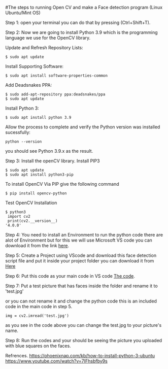 #The steps to running Open CV and make a Face detection program (Linux Ubuntu/Mint OS)


Step 1: open your terminal you can do that by pressing (Ctrl+Shift+T).

Step 2: Now we are going to install Python 3.9 which is the programming language we use for the OpenCV library.

  Update and Refresh Repository Lists:
```
$ sudo apt update
```
  Install Supporting Software:
```
$ sudo apt install software-properties-common
```
  Add Deadsnakes PPA:
  ```
$ sudo add-apt-repository ppa:deadsnakes/ppa
$ sudo apt update
```
  Install Python 3:
  ```
$ sudo apt install python 3.9
```
  Allow the process to complete and verify the Python version was installed sucessfully:
```
python --version
```
you should see Python 3.9.x as the result.


Step 3: Install the openCV library.
Install PIP3
```
$ sudo apt update
$ sudo apt install python3-pip
```
To install OpenCV Via PIP give the following command
```
$ pip install opencv-python
```
Test OpenCV Installation
```
$ python3
 import cv2
 print(cv2.__version__)
'4.0.0'
```


Step 4: You need to install an Environment to run the python code there are alot of Environment but for this we will use Microsoft VS code you can download it from the link [here](https://code.visualstudio.com/download).

Step 5: Create a Project using VScode and download this face detection script file and put it inside your project folder you can download it from [Here](https://github.com/xMuath/Face-Detection-OpenCV/blob/main/haarcascade_frontalface_default.xml)

Step 6: Put this code as your main code in VS code [The code](https://github.com/xMuath/Face-Detection-OpenCV/blob/main/Detectfaceimg.py).

Step 7: Put a test picture that has faces inside the folder and rename it to 'test.jpg' 

or you can not rename it and change the python code
this is an included code in the main code in step 5.
```
img = cv2.imread('test.jpg')
```
as you see in the code above you can change the test.jpg to your picture's name.


Step 8: Run the codes and your should be seeing the picture you uploaded with blue squares on the faces.





Refrences.
https://phoenixnap.com/kb/how-to-install-python-3-ubuntu
https://www.youtube.com/watch?v=7IFhsbfby9s

